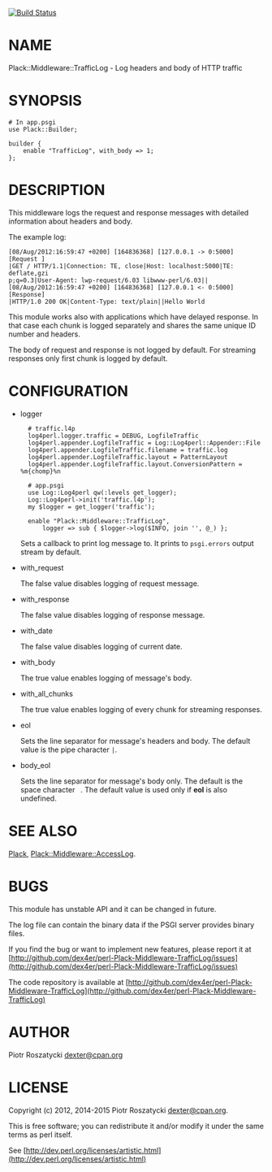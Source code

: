 [![Build Status](https://travis-ci.org/dex4er/perl-Plack-Middleware-TrafficLog.png?branch=master)](https://travis-ci.org/dex4er/perl-Plack-Middleware-TrafficLog)

# NAME

Plack::Middleware::TrafficLog - Log headers and body of HTTP traffic

# SYNOPSIS

    # In app.psgi
    use Plack::Builder;

    builder {
        enable "TrafficLog", with_body => 1;
    };

# DESCRIPTION

This middleware logs the request and response messages with detailed
information about headers and body.

The example log:

    [08/Aug/2012:16:59:47 +0200] [164836368] [127.0.0.1 -> 0:5000] [Request ]
    |GET / HTTP/1.1|Connection: TE, close|Host: localhost:5000|TE: deflate,gzi
    p;q=0.3|User-Agent: lwp-request/6.03 libwww-perl/6.03||
    [08/Aug/2012:16:59:47 +0200] [164836368] [127.0.0.1 <- 0:5000] [Response]
    |HTTP/1.0 200 OK|Content-Type: text/plain||Hello World

This module works also with applications which have delayed response. In that
case each chunk is logged separately and shares the same unique ID number and
headers.

The body of request and response is not logged by default. For streaming
responses only first chunk is logged by default.

# CONFIGURATION

- logger

        # traffic.l4p
        log4perl.logger.traffic = DEBUG, LogfileTraffic
        log4perl.appender.LogfileTraffic = Log::Log4perl::Appender::File
        log4perl.appender.LogfileTraffic.filename = traffic.log
        log4perl.appender.LogfileTraffic.layout = PatternLayout
        log4perl.appender.LogfileTraffic.layout.ConversionPattern = %m{chomp}%n

        # app.psgi
        use Log::Log4perl qw(:levels get_logger);
        Log::Log4perl->init('traffic.l4p');
        my $logger = get_logger('traffic');

        enable "Plack::Middleware::TrafficLog",
            logger => sub { $logger->log($INFO, join '', @_) };

    Sets a callback to print log message to. It prints to `psgi.errors` output
    stream by default.

- with\_request

    The false value disables logging of request message.

- with\_response

    The false value disables logging of response message.

- with\_date

    The false value disables logging of current date.

- with\_body

    The true value enables logging of message's body.

- with\_all\_chunks

    The true value enables logging of every chunk for streaming responses.

- eol

    Sets the line separator for message's headers and body. The default value is
    the pipe character `|`.

- body\_eol

    Sets the line separator for message's body only. The default is the space
    character ` `. The default value is used only if **eol** is also undefined.

# SEE ALSO

[Plack](https://metacpan.org/pod/Plack), [Plack::Middleware::AccessLog](https://metacpan.org/pod/Plack::Middleware::AccessLog).

# BUGS

This module has unstable API and it can be changed in future.

The log file can contain the binary data if the PSGI server provides binary
files.

If you find the bug or want to implement new features, please report it at
[http://github.com/dex4er/perl-Plack-Middleware-TrafficLog/issues](http://github.com/dex4er/perl-Plack-Middleware-TrafficLog/issues)

The code repository is available at
[http://github.com/dex4er/perl-Plack-Middleware-TrafficLog](http://github.com/dex4er/perl-Plack-Middleware-TrafficLog)

# AUTHOR

Piotr Roszatycki <dexter@cpan.org>

# LICENSE

Copyright (c) 2012, 2014-2015 Piotr Roszatycki <dexter@cpan.org>.

This is free software; you can redistribute it and/or modify it under
the same terms as perl itself.

See [http://dev.perl.org/licenses/artistic.html](http://dev.perl.org/licenses/artistic.html)
